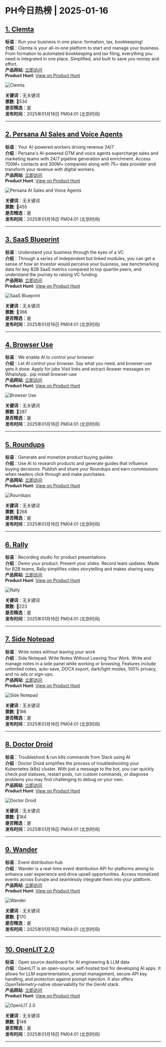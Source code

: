 # PH今日热榜 | 2025-01-16

## [1. Clemta](https://www.producthunt.com/posts/clemta?utm_campaign=producthunt-api&utm_medium=api-v2&utm_source=Application%3A+linewalker+%28ID%3A+135281%29)  
**标语**：Run your business in one place: formation, tax, bookkeeping!  
**介绍**：Clemta is your all-in-one platform to start and manage your business. From formation to automated bookkeeping and tax filing, everything you need is integrated in one place. Simplified, and built to save you money and effort.  
**产品网站**: [立即访问](https://www.producthunt.com/r/7GE5KVRLYMAOZF?utm_campaign=producthunt-api&utm_medium=api-v2&utm_source=Application%3A+linewalker+%28ID%3A+135281%29)  
**Product Hunt**: [View on Product Hunt](https://www.producthunt.com/posts/clemta?utm_campaign=producthunt-api&utm_medium=api-v2&utm_source=Application%3A+linewalker+%28ID%3A+135281%29)  

![Clemta](https://ph-files.imgix.net/2cd04573-acbb-4701-a527-100f3aa81c8a.png?auto=format&fit=crop&frame=1&h=512&w=1024)  

**关键词**：无关键词  
**票数**: 🔺534  
**是否精选**：是  
**发布时间**：2025年01月16日 PM04:01 (北京时间)  

---

## [2. Persana AI Sales and Voice Agents](https://www.producthunt.com/posts/persana-ai-sales-and-voice-agents?utm_campaign=producthunt-api&utm_medium=api-v2&utm_source=Application%3A+linewalker+%28ID%3A+135281%29)  
**标语**：Your AI-powered workers driving revenue 24/7  
**介绍**：Persana's AI-powered GTM and voice agents supercharge sales and marketing teams with 24/7 pipeline generation and enrichment. Access 700M+ contacts and 300M+ companies along with 75+ data provider and transform your revenue with digital workers.  
**产品网站**: [立即访问](https://www.producthunt.com/r/S2L4TEN6OM4DSM?utm_campaign=producthunt-api&utm_medium=api-v2&utm_source=Application%3A+linewalker+%28ID%3A+135281%29)  
**Product Hunt**: [View on Product Hunt](https://www.producthunt.com/posts/persana-ai-sales-and-voice-agents?utm_campaign=producthunt-api&utm_medium=api-v2&utm_source=Application%3A+linewalker+%28ID%3A+135281%29)  

![Persana AI Sales and Voice Agents](https://ph-files.imgix.net/acbb2233-f674-4d25-b678-400c2c563632.png?auto=format&fit=crop&frame=1&h=512&w=1024)  

**关键词**：无关键词  
**票数**: 🔺455  
**是否精选**：是  
**发布时间**：2025年01月16日 PM04:01 (北京时间)  

---

## [3. SaaS Blueprint](https://www.producthunt.com/posts/saas-blueprint?utm_campaign=producthunt-api&utm_medium=api-v2&utm_source=Application%3A+linewalker+%28ID%3A+135281%29)  
**标语**：Understand your business through the eyes of a VC  
**介绍**：Through a series of independent but linked modules, you can get a sense of how an Investor would perceive your business, see benchmarking data for key B2B SaaS metrics compared to top quartile peers, and understand the journey to raising VC funding.  
**产品网站**: [立即访问](https://www.producthunt.com/r/RWNOO7KVFPSBAQ?utm_campaign=producthunt-api&utm_medium=api-v2&utm_source=Application%3A+linewalker+%28ID%3A+135281%29)  
**Product Hunt**: [View on Product Hunt](https://www.producthunt.com/posts/saas-blueprint?utm_campaign=producthunt-api&utm_medium=api-v2&utm_source=Application%3A+linewalker+%28ID%3A+135281%29)  

![SaaS Blueprint](https://ph-files.imgix.net/1eea644d-9043-4dd6-b234-9b5896d59eb7.png?auto=format&fit=crop&frame=1&h=512&w=1024)  

**关键词**：无关键词  
**票数**: 🔺366  
**是否精选**：是  
**发布时间**：2025年01月16日 PM04:01 (北京时间)  

---

## [4. Browser Use](https://www.producthunt.com/posts/browser-use?utm_campaign=producthunt-api&utm_medium=api-v2&utm_source=Application%3A+linewalker+%28ID%3A+135281%29)  
**标语**：We enable AI to control your browser  
**介绍**：Let AI control your browser. Say what you need, and browser-use gets it done: Apply for jobs Visit links and extract Answer messages on WhatsApp.. pip install browser-use  
**产品网站**: [立即访问](https://www.producthunt.com/r/OFGXFUAHSUAFOO?utm_campaign=producthunt-api&utm_medium=api-v2&utm_source=Application%3A+linewalker+%28ID%3A+135281%29)  
**Product Hunt**: [View on Product Hunt](https://www.producthunt.com/posts/browser-use?utm_campaign=producthunt-api&utm_medium=api-v2&utm_source=Application%3A+linewalker+%28ID%3A+135281%29)  

![Browser Use](https://ph-files.imgix.net/e6d0f3f9-62dc-4633-8444-faf324f5d51d.gif?auto=format&fit=crop&frame=1&h=512&w=1024)  

**关键词**：无关键词  
**票数**: 🔺287  
**是否精选**：是  
**发布时间**：2025年01月16日 PM04:01 (北京时间)  

---

## [5. Roundups](https://www.producthunt.com/posts/roundups?utm_campaign=producthunt-api&utm_medium=api-v2&utm_source=Application%3A+linewalker+%28ID%3A+135281%29)  
**标语**：Generate and monetize product buying guides  
**介绍**：Use AI to research products and generate guides that influence buying decisions. Publish and share your Roundups and earn commissions when readers click through and make purchases.  
**产品网站**: [立即访问](https://www.producthunt.com/r/DDC2JMKNRHFBU4?utm_campaign=producthunt-api&utm_medium=api-v2&utm_source=Application%3A+linewalker+%28ID%3A+135281%29)  
**Product Hunt**: [View on Product Hunt](https://www.producthunt.com/posts/roundups?utm_campaign=producthunt-api&utm_medium=api-v2&utm_source=Application%3A+linewalker+%28ID%3A+135281%29)  

![Roundups](https://ph-files.imgix.net/8b262088-42e7-4577-81de-52155ae06e48.png?auto=format&fit=crop&frame=1&h=512&w=1024)  

**关键词**：无关键词  
**票数**: 🔺268  
**是否精选**：是  
**发布时间**：2025年01月16日 PM04:01 (北京时间)  

---

## [6. Rally](https://www.producthunt.com/posts/rally-296c1a30-f456-4a28-88d1-41a4a109aa8f?utm_campaign=producthunt-api&utm_medium=api-v2&utm_source=Application%3A+linewalker+%28ID%3A+135281%29)  
**标语**：Recording studio for product presentations  
**介绍**：Demo your product. Present your slides. Record team updates. Made for B2B teams, Rally simplifies video storytelling and makes sharing easy.  
**产品网站**: [立即访问](https://www.producthunt.com/r/LSXNDQ5NBADV5S?utm_campaign=producthunt-api&utm_medium=api-v2&utm_source=Application%3A+linewalker+%28ID%3A+135281%29)  
**Product Hunt**: [View on Product Hunt](https://www.producthunt.com/posts/rally-296c1a30-f456-4a28-88d1-41a4a109aa8f?utm_campaign=producthunt-api&utm_medium=api-v2&utm_source=Application%3A+linewalker+%28ID%3A+135281%29)  

![Rally](https://ph-files.imgix.net/a727b4ed-ebd8-4905-a3fa-1999bb27f1da.png?auto=format&fit=crop&frame=1&h=512&w=1024)  

**关键词**：无关键词  
**票数**: 🔺223  
**是否精选**：是  
**发布时间**：2025年01月16日 PM04:01 (北京时间)  

---

## [7. Side Notepad](https://www.producthunt.com/posts/side-notepad?utm_campaign=producthunt-api&utm_medium=api-v2&utm_source=Application%3A+linewalker+%28ID%3A+135281%29)  
**标语**：Write notes without leaving your work  
**介绍**：Side Notepad: Write Notes Without Leaving Your Work. Write and manage notes in a side panel while working or browsing. Features include unlimited notes, auto-save, DOCX export, dark/light modes, 100% privacy, and no ads or sign-ups.  
**产品网站**: [立即访问](https://www.producthunt.com/r/G6X2UHQR6T26IS?utm_campaign=producthunt-api&utm_medium=api-v2&utm_source=Application%3A+linewalker+%28ID%3A+135281%29)  
**Product Hunt**: [View on Product Hunt](https://www.producthunt.com/posts/side-notepad?utm_campaign=producthunt-api&utm_medium=api-v2&utm_source=Application%3A+linewalker+%28ID%3A+135281%29)  

![Side Notepad](https://ph-files.imgix.net/590ecd09-054c-4b44-9e46-18458d0d5858.png?auto=format&fit=crop&frame=1&h=512&w=1024)  

**关键词**：无关键词  
**票数**: 🔺186  
**是否精选**：是  
**发布时间**：2025年01月16日 PM04:01 (北京时间)  

---

## [8. Doctor Droid](https://www.producthunt.com/posts/doctor-droid?utm_campaign=producthunt-api&utm_medium=api-v2&utm_source=Application%3A+linewalker+%28ID%3A+135281%29)  
**标语**：Troubleshoot & run k8s commands from Slack using AI  
**介绍**：Doctor Droid simplifies the process of troubleshooting your Kubernetes (k8s) cluster. With just a message to the bot, you can quickly check pod statuses, restart pods, run custom commands, or diagnose problems you may find challenging to debug on your own.﻿  
**产品网站**: [立即访问](https://www.producthunt.com/r/ITJ7CKUNKZMXKZ?utm_campaign=producthunt-api&utm_medium=api-v2&utm_source=Application%3A+linewalker+%28ID%3A+135281%29)  
**Product Hunt**: [View on Product Hunt](https://www.producthunt.com/posts/doctor-droid?utm_campaign=producthunt-api&utm_medium=api-v2&utm_source=Application%3A+linewalker+%28ID%3A+135281%29)  

![Doctor Droid](https://ph-files.imgix.net/e4b4d42c-1e39-4e79-a227-1df275232c3c.png?auto=format&fit=crop&frame=1&h=512&w=1024)  

**关键词**：无关键词  
**票数**: 🔺184  
**是否精选**：是  
**发布时间**：2025年01月16日 PM04:01 (北京时间)  

---

## [9. Wander](https://www.producthunt.com/posts/wander-c4b95166-9307-4180-9c0c-8dd1cf73c84a?utm_campaign=producthunt-api&utm_medium=api-v2&utm_source=Application%3A+linewalker+%28ID%3A+135281%29)  
**标语**：Event distribution hub  
**介绍**：Wander is a real-time event distribution API for platforms aiming to enhance user experience and drive upsell opportunities. Access monetized events across Europe and seamlessly integrate them into your platform.  
**产品网站**: [立即访问](https://www.producthunt.com/r/KLJ6SLTWRPUQWL?utm_campaign=producthunt-api&utm_medium=api-v2&utm_source=Application%3A+linewalker+%28ID%3A+135281%29)  
**Product Hunt**: [View on Product Hunt](https://www.producthunt.com/posts/wander-c4b95166-9307-4180-9c0c-8dd1cf73c84a?utm_campaign=producthunt-api&utm_medium=api-v2&utm_source=Application%3A+linewalker+%28ID%3A+135281%29)  

![Wander](https://ph-files.imgix.net/62b66741-9ab0-4add-8f88-0ae96f0ee9f7.png?auto=format&fit=crop&frame=1&h=512&w=1024)  

**关键词**：无关键词  
**票数**: 🔺170  
**是否精选**：是  
**发布时间**：2025年01月16日 PM04:01 (北京时间)  

---

## [10. OpenLIT 2.0](https://www.producthunt.com/posts/openlit-2-0?utm_campaign=producthunt-api&utm_medium=api-v2&utm_source=Application%3A+linewalker+%28ID%3A+135281%29)  
**标语**：Open source dashboard for AI engineering & LLM data  
**介绍**：OpenLIT is an open-source, self-hosted tool for developing AI apps. It allows for LLM experimentation, prompt management, secure API key handling, and protection against prompt injection. It also offers OpenTelemetry-native observability for the GenAI stack.  
**产品网站**: [立即访问](https://www.producthunt.com/r/ON4SX4HIQ3W3AD?utm_campaign=producthunt-api&utm_medium=api-v2&utm_source=Application%3A+linewalker+%28ID%3A+135281%29)  
**Product Hunt**: [View on Product Hunt](https://www.producthunt.com/posts/openlit-2-0?utm_campaign=producthunt-api&utm_medium=api-v2&utm_source=Application%3A+linewalker+%28ID%3A+135281%29)  

![OpenLIT 2.0](https://ph-files.imgix.net/853d3278-21b5-41e2-8068-1dc3978e4748.png?auto=format&fit=crop&frame=1&h=512&w=1024)  

**关键词**：无关键词  
**票数**: 🔺148  
**是否精选**：是  
**发布时间**：2025年01月16日 PM04:01 (北京时间)  

---

